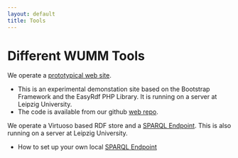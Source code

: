 ```yaml
---
layout: default
title: Tools
---
```


# Different WUMM Tools

We operate a [prototypical web site](http://wumm.uni-leipzig.de).
* This is an experimental demonstation site based on the Bootstrap Framework
  and the EasyRdf PHP Library. It is running on a server at Leipzig
  University.
* The code is available from our github [web
  repo](https://github.com/wumm-project/web).

We operate a Virtuoso based RDF store and a [SPARQL
Endpoint](http://wumm.uni-leipzig.de:8891/sparql).  This is also running on a
server at Leipzig University.
* How to set up your own local [SPARQL Endpoint](LocalSparqlEndpoint
  "wikilink")

